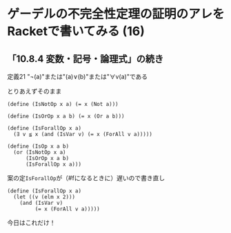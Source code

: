 # ゲーデルの不完全性定理の証明のアレをRacketで書いてみる (16)

## 「10.8.4 変数・記号・論理式」の続き

定義21 "¬(a)"または"(a)∨(b)"または"∀v(a)"である

とりあえずそのまま

```
(define (IsNotOp x a) (= x (Not a)))

(define (IsOrOp x a b) (= x (Or a b)))

(define (IsForallOp x a)
  (∃ v ≦ x (and (IsVar v) (= x (ForAll v a)))))

(define (IsOp x a b)
  (or (IsNotOp x a)
      (IsOrOp x a b)
      (IsForallOp x a)))
```

案の定`IsForallOp`が（#fになるときに）遅いので書き直し

```
(define (IsForallOp x a)
  (let ((v (elm x 2)))
    (and (IsVar v)
         (= x (ForAll v a)))))
```

今日はこれだけ！